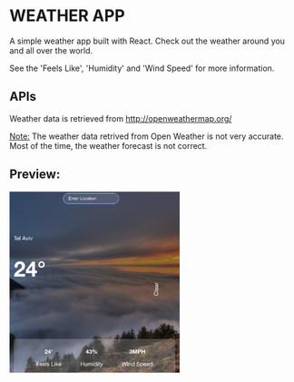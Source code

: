 # WEATHER APP
A simple weather app built with React.
Check out the weather around you and all over the world.

See the 'Feels Like', 'Humidity' and 'Wind Speed' for more information.

## APIs
Weather data is retrieved from http://openweathermap.org/

<u>Note:</u> The weather data retrived from Open Weather is not very accurate. Most of the time, the weather forecast is not correct.

## Preview:

<img src="https://github.com/yaelshteiman/weather-app/blob/main/src/assets/preview.png" width="300" alt="">

